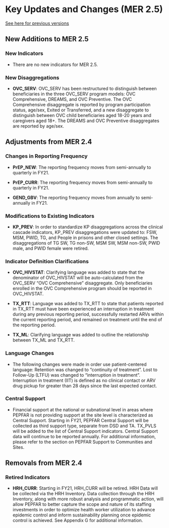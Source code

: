 # Key Updates and Changes (MER 2.5)
[See here for previous versions](https://github.com/OpenConceptLab/msp_metadata/wiki/Full-List---MER-Key-Updates-and-Changes)


## New Additions to MER 2.5

### New Indicators

* There are no new indicators for MER 2.5.

### New Disaggregations

* **OVC_SERV**: OVC_SERV has been restructured to distinguish between beneficiaries in the three OVC_SERV program models: OVC Comprehensive, DREAMS, and OVC Preventive. The OVC Comprehensive disaggregate is reported by program participation status, age/sex, Exited or Transferred, and a new disaggregate to distinguish between OVC child beneficiaries aged 18-20 years and caregivers aged 18+. The DREAMS and OVC Preventive disaggregates are reported by age/sex.

## Adjustments from MER 2.4

### Changes in Reporting Frequency

* **PrEP_NEW**: The reporting frequency moves from semi-annually to quarterly in FY21.

* **PrEP_CURR**: The reporting frequency moves from semi-annually to quarterly in FY21.

* **GEND_GBV**: The reporting frequency moves from annually to semi-annually in FY21.

### Modifications to Existing Indicators

* **KP_PREV**: In order to standardize KP disaggregations across the clinical cascade indicators, KP_PREV disaggregations were updated to: FSW, MSM, PWID, TG, and People in prisons and other closed settings. The disaggregations of TG SW, TG non-SW, MSM SW, MSM non-SW, PWID male, and PWID female were retired.

### Indicator Definition Clarifications

* **OVC_HIVSTAT**: Clarifying language was added to state that the denominator of OVC_HIVSTAT will be auto-calculated from the OVC_SERV “OVC Comprehensive” disaggregate. Only beneficiaries enrolled in the OVC Comprehensive program should be reported in OVC_HIVSTAT.

* **TX_RTT**: Language was added to TX_RTT to state that patients reported in TX_RTT must have been experienced an interruption in treatment during any previous reporting period, successfully restarted ARVs within the current reporting period, and remained on treatment until the end of the reporting period.

* **TX_ML**: Clarifying language was added to outline the relationship between TX_ML and TX_RTT.

### Language Changes

* The following changes were made in order use patient-centered language:
Retention was changed to “continuity of treatment”.
Lost to Follow-Up (LTFU) was changed to “interruption in treatment”. Interruption in treatment (IIT) is defined as no clinical contact or ARV drug pickup for greater than 28 days since the last expected contact.

### Central Support

* Financial support at the national or subnational level in areas where PEPFAR is not providing support at the site level is characterized as Central Support. Starting in FY21, PEPFAR Central Support will be collected as third support type, separate from DSD and TA. TX_PVLS will be added to the list of Central Support indicators. Central Support data will continue to be reported annually. For additional information, please refer to the section on PEPFAR Support to Communities and Sites.

## Removals from MER 2.4

### Retired Indicators

* **HRH_CURR**: Starting in FY21, HRH_CURR will be retired. HRH Data will be collected via the HRH Inventory. Data collection through the HRH Inventory, along with more robust analysis and programmatic action, will allow PEPFAR to better capture the scope and nature of its staffing investments in order to optimize health worker utilization to advance epidemic control and inform sustainability planning once epidemic control is achieved. See Appendix G for additional information.
